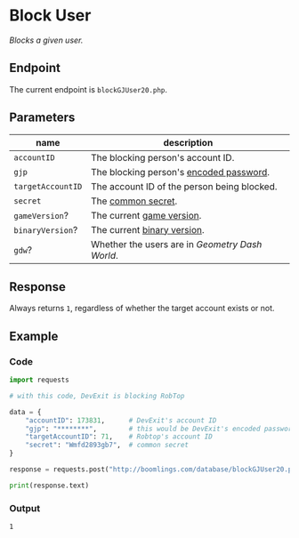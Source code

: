 # Block User

*Blocks a given user.*

## Endpoint

The current endpoint is `blockGJUser20.php`.

## Parameters

| name              | description                                          |
|-------------------|------------------------------------------------------|
| `accountID`       | The blocking person's account ID.                    |
| `gjp`             | The blocking person's [encoded password][passwords]. |
| `targetAccountID` | The account ID of the person being blocked.          |
| `secret`          | The [common secret][secrets].                        |
| `gameVersion`?    | The current [game version][versions].                |
| `binaryVersion`?  | The current [binary version][versions].              |
| `gdw`?            | Whether the users are in *Geometry Dash World*.      |

## Response

Always returns `1`, regardless of whether the target account exists or not.

## Example

### Code

```python
import requests

# with this code, DevExit is blocking RobTop

data = {
    "accountID": 173831,      # DevExit's account ID
    "gjp": "********",        # this would be DevExit's encoded password
    "targetAccountID": 71,    # Robtop's account ID
    "secret": "Wmfd2893gb7",  # common secret
}

response = requests.post("http://boomlings.com/database/blockGJUser20.php", data=data)

print(response.text)
```

### Output

```console
1
```

[passwords]: /resources/server/passwords
[secrets]: /resources/server/secrets
[versions]: /resources/server/versions
